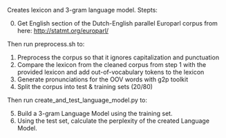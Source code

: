 Creates lexicon and 3-gram language model.
Stepts:

0) Get English section of the Dutch-English parallel Europarl corpus from here: http://statmt.org/europarl/

Then run preprocess.sh to:

1) Preprocess the corpus so that it ignores capitalization and punctuation
2) Compare the lexicon from the cleaned corpus from step 1 with the provided lexicon and add out-of-vocabulary tokens to the lexicon
3) Generate pronunciations for the OOV words with g2p toolkit
4) Split the corpus into test & training sets (20/80)

Then run create_and_test_language_model.py to:

5) Build a 3-gram Language Model using the training set.
6) Using the test set, calculate the perplexity of the created Language Model.


